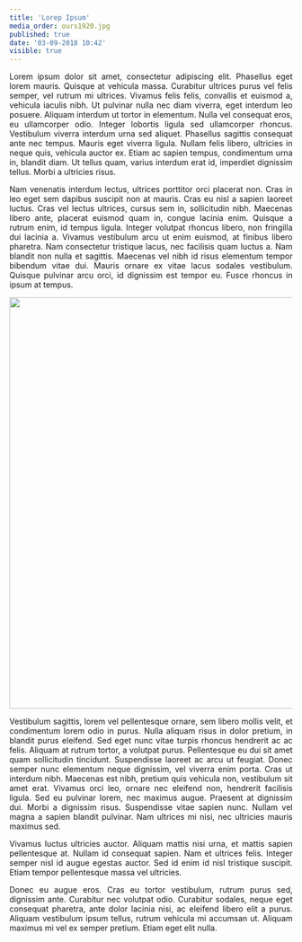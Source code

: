 ```yaml
---
title: 'Lorep Ipsum'
media_order: ours1920.jpg
published: true
date: '03-09-2018 10:42'
visible: true
---
```


<p style="text-align: justify;">Lorem ipsum dolor sit amet, consectetur adipiscing elit. Phasellus eget lorem mauris. Quisque at vehicula massa. Curabitur ultrices purus vel felis semper, vel rutrum mi ultrices. Vivamus felis felis, convallis et euismod a, vehicula iaculis nibh. Ut pulvinar nulla nec diam viverra, eget interdum leo posuere. Aliquam interdum ut tortor in elementum. Nulla vel consequat eros, eu ullamcorper odio. Integer lobortis ligula sed ullamcorper rhoncus. Vestibulum viverra interdum urna sed aliquet. Phasellus sagittis consequat ante nec tempus. Mauris eget viverra ligula. Nullam felis libero, ultricies in neque quis, vehicula auctor ex. Etiam ac sapien tempus, condimentum urna in, blandit diam. Ut tellus quam, varius interdum erat id, imperdiet dignissim tellus. Morbi a ultricies risus.</p>
<p style="text-align: justify;">Nam venenatis interdum lectus, ultrices porttitor orci placerat non. Cras in leo eget sem dapibus suscipit non at mauris. Cras eu nisl a sapien laoreet luctus. Cras vel lectus ultrices, cursus sem in, sollicitudin nibh. Maecenas libero ante, placerat euismod quam in, congue lacinia enim. Quisque a rutrum enim, id tempus ligula. Integer volutpat rhoncus libero, non fringilla dui lacinia a. Vivamus vestibulum arcu ut enim euismod, at finibus libero pharetra. Nam consectetur tristique lacus, nec facilisis quam luctus a. Nam blandit non nulla et sagittis. Maecenas vel nibh id risus elementum tempor bibendum vitae dui. Mauris ornare ex vitae lacus sodales vestibulum. Quisque pulvinar arcu orci, id dignissim est tempor eu. Fusce rhoncus in ipsum at tempus.</p>
<p style="text-align: justify;"><img src="test-1/ours1920.jpg" alt="" width="757" height="733" /></p>
<p style="text-align: justify;">Vestibulum sagittis, lorem vel pellentesque ornare, sem libero mollis velit, et condimentum lorem odio in purus. Nulla aliquam risus in dolor pretium, in blandit purus eleifend. Sed eget nunc vitae turpis rhoncus hendrerit ac ac felis. Aliquam at rutrum tortor, a volutpat purus. Pellentesque eu dui sit amet quam sollicitudin tincidunt. Suspendisse laoreet ac arcu ut feugiat. Donec semper nunc elementum neque dignissim, vel viverra enim porta. Cras ut interdum nibh. Maecenas est nibh, pretium quis vehicula non, vestibulum sit amet erat. Vivamus orci leo, ornare nec eleifend non, hendrerit facilisis ligula. Sed eu pulvinar lorem, nec maximus augue. Praesent at dignissim dui. Morbi a dignissim risus. Suspendisse vitae sapien nunc. Nullam vel magna a sapien blandit pulvinar. Nam ultrices mi nisi, nec ultricies mauris maximus sed.</p>
<p style="text-align: justify;">Vivamus luctus ultricies auctor. Aliquam mattis nisi urna, et mattis sapien pellentesque at. Nullam id consequat sapien. Nam et ultrices felis. Integer semper nisl id augue egestas auctor. Sed id enim id nisl tristique suscipit. Etiam tempor pellentesque massa vel ultricies.</p>
<p style="text-align: justify;">Donec eu augue eros. Cras eu tortor vestibulum, rutrum purus sed, dignissim ante. Curabitur nec volutpat odio. Curabitur sodales, neque eget consequat pharetra, ante dolor lacinia nisi, ac eleifend libero elit a purus. Aliquam vestibulum ipsum tellus, rutrum vehicula mi accumsan ut. Aliquam maximus mi vel ex semper pretium. Etiam eget elit nulla.</p>